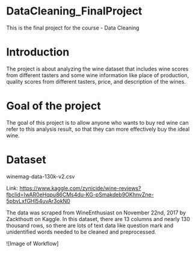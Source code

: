 # DataCleaning_FinalProject
This is the final project for the course - Data Cleaning

# Introduction
The project is about analyzing the wine dataset that includes wine scores from different tasters and some wine information like place of production, quality scores from different tasters, price, and description of the wines.

# Goal of the project
The goal of this project is to allow anyone who wants to buy red wine can refer to this analysis result, so that they can more effectively buy the ideal wine.

# Dataset

winemag-data-130k-v2.csv

Link: https://www.kaggle.com/zynicide/wine-reviews?fbclid=IwAR0eHqpu86CMs4du-KG-pSmakdeb9OKhnvZne-5pbvLxfGHl54uvAr3okN0

The data was scraped from WineEnthusiast on November 22nd, 2017 by Zackthoutt on Kaggle. In this dataset, there are 13 columns and nearly 130 thousand rows, so there are lots of text data like question mark and unidentified words needed to be cleaned and preprocessed.

![Image of Workflow]
